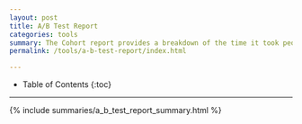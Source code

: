 ```yaml
---
layout: post
title: A/B Test Report
categories: tools
summary: The Cohort report provides a breakdown of the time it took people to do one event to doing another event.
permalink: /tools/a-b-test-report/index.html

---
```

* Table of Contents
{:toc}
* * *

{% include summaries/a_b_test_report_summary.html %}
